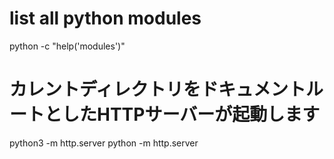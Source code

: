 # list all python modules
python -c "help('modules')"

# カレントディレクトリをドキュメントルートとしたHTTPサーバーが起動します
python3 -m http.server
python -m http.server